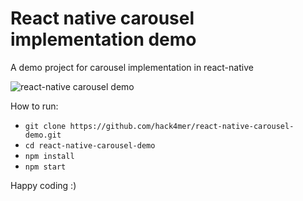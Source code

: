 # React native carousel implementation demo
A demo project for carousel implementation in react-native

![react-native carousel demo](https://dsmbdpe1u2kpu.cloudfront.net/wp-content/uploads/20190202192410/react-native-carousel.gif "react-native carousel demo")

How to run:
 - `git clone https://github.com/hack4mer/react-native-carousel-demo.git`
 - `cd react-native-carousel-demo`
 - `npm install` 
 - `npm start` 

Happy coding :)


